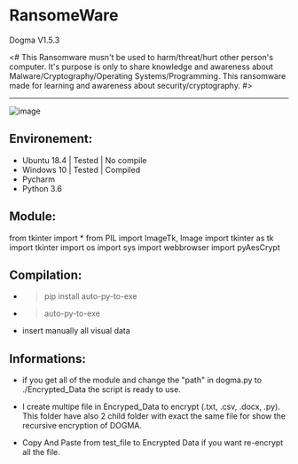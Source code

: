 # RansomeWare
Dogma V1.5.3


<# This Ransomware musn't be used to harm/threat/hurt other person's computer.
It's purpose is only to share knowledge and awareness about Malware/Cryptography/Operating Systems/Programming.
This ransomware made for learning and awareness about security/cryptography. #>

-----------------------------------------------------------------------------------------------------------------------------

![image](https://user-images.githubusercontent.com/18190054/74493103-69e57c00-4ed1-11ea-8604-b1ad804aaaef.png)

Environement:
-------------
- Ubuntu 18.4 | Tested | No compile
- Windows 10 | Tested | Compiled
- Pycharm
- Python 3.6


Module:
-----
from tkinter import *
from PIL import ImageTk, Image
import tkinter as tk
import tkinter
import os
import sys
import webbrowser
import pyAesCrypt

Compilation:
-----------
- >pip install auto-py-to-exe
- >auto-py-to-exe 
- insert manually all visual data 


Informations:
-------------

- if you get all of the module and change the "path" in dogma.py to ./Encrypted_Data the script is ready to use.

- I create multipe file in Encryped_Data to encrypt (.txt, .csv, .docx, .py).
This folder have also 2 child folder with exact the same file for show the recursive encryption of DOGMA.

- Copy And Paste from test_file to Encrypted Data if you want re-encrypt all the file.
                                                                                                   

